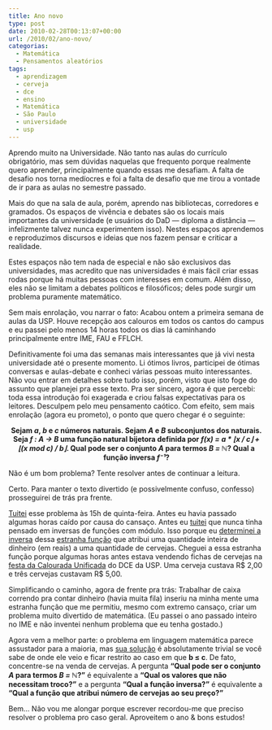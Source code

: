 ```yaml
---
title: Ano novo
type: post
date: 2010-02-28T00:13:07+00:00
url: /2010/02/ano-novo/
categorias:
  - Matemática
  - Pensamentos aleatórios
tags:
  - aprendizagem
  - cerveja
  - dce
  - ensino
  - Matemática
  - São Paulo
  - universidade
  - usp
---
```


Aprendo muito na Universidade. Não tanto nas aulas do currículo obrigatório, mas sem dúvidas naquelas que frequento porque realmente quero aprender, principalmente quando essas me desafiam. A falta de desafio nos torna medíocres e foi a falta de desafio que me tirou a vontade de ir para as aulas no semestre passado.

Mais do que na sala de aula, porém, aprendo nas bibliotecas, corredores e gramados. Os espaços de vivência e debates são os locais mais importantes da universidade (e usuários do DaD — diploma a distância — infelizmente talvez nunca experimentem isso). Nestes espaços aprendemos e reproduzimos discursos e ideias que nos fazem pensar e criticar a realidade.

Estes espaços não tem nada de especial e não são exclusivos das universidades, mas acredito que nas universidades é mais fácil criar essas rodas porque há muitas pessoas com interesses em comum. Além disso, eles não se limitam a debates políticos e filosóficos; deles pode surgir um problema puramente matemático.

Sem mais enrolação, vou narrar o fato: Acabou ontem a primeira semana de aulas da USP. Houve recepção aos calouros em todos os cantos do campus e eu passei pelo menos 14 horas todos os dias lá caminhando principalmente entre IME, FAU e FFLCH.

Definitivamente foi uma das semanas mais interessantes que já vivi nesta universidade até o presente momento. Li ótimos livros, participei de ótimas conversas e aulas-debate e conheci várias pessoas muito interessantes. Não vou entrar em detalhes sobre tudo isso, porém, visto que isto foge do assunto que planejei pra esse texto. Pra ser sincero, agora é que percebi: toda essa introdução foi exagerada e criou falsas expectativas para os leitores. Desculpem pelo meu pensamento caótico. Com efeito, sem mais enrolação (agora eu prometo), o ponto que quero chegar é o seguinte:

<p style="text-align:center;">
  <strong>Sejam <em>a</em>, <em>b</em> e <em>c</em> números naturais. Sejam <em>A</em> e <em>B</em> subconjuntos dos naturais. Seja <em>f : A → B</em> uma função natural bijetora definida por <em>f(x) = a * ⌊x / c⌋ + ⌊(x mod c) / b⌋</em>. Qual pode ser o conjunto <em>A</em> para termos <em>B = ℕ</em>? Qual a função inversa <em>f⁻¹</em>?</strong>
</p>

Não é um bom problema? Tente resolver antes de continuar a leitura.

Certo. Para manter o texto divertido (e possivelmente confuso, confesso) prosseguirei de trás pra frente.

[Tuitei][1] esse problema às 15h de quinta-feira. Antes eu havia passado algumas horas caído por causa do cansaço. Antes eu [tuitei][2] que nunca tinha pensado em inversas de funções com módulo. Isso porque eu [determinei a inversa][3] dessa [estranha função][4] que atribui uma quantidade inteira de dinheiro (em reais) a uma quantidade de cervejas. Cheguei a essa estranha função porque algumas horas antes estava vendendo fichas de cervejas na [festa da Calourada Unificada][5] do DCE da USP. Uma cerveja custava R\$ 2,00 e três cervejas custavam R\$ 5,00.

Simplificando o caminho, agora de frente pra trás: Trabalhar de caixa correndo pra contar dinheiro (havia muita fila) inseriu na minha mente uma estranha função que me permitiu, mesmo com extremo cansaço, criar um problema muito divertido de matemática. (Eu passei o ano passado inteiro no IME e não inventei nenhum problema que eu tenha gostado.)

Agora vem a melhor parte: o problema em linguagem matemática parece assustador para a maioria, mas [sua solução][6] é absolutamente trivial se você sabe de onde ele veio e ficar restrito ao caso em que **b ≤ c**. De fato, concentre-se na venda de cervejas. A pergunta **“Qual pode ser o conjunto _A_ para termos _B = ℕ_?”** é equivalente a **“Qual os valores que não necessitam troco?”** e a pergunta **“Qual a função inversa?”** é equivalente a **“Qual a função que atribui número de cervejas ao seu preço?”**

Bem… Não vou me alongar porque escrever recordou-me que preciso resolver o problema pro caso geral. Aproveitem o ano & bons estudos!

[1]: http://twitter.com/tmadeira/status/9637694523
[2]: http://twitter.com/tmadeira/status/9620280363
[3]: http://twitter.com/tmadeira/status/9620150496
[4]: http://twitter.com/tmadeira/status/9620009675
[5]: http://twitter.com/tmadeira/status/9619689785
[6]: http://twitter.com/tmadeira/status/9639639949
